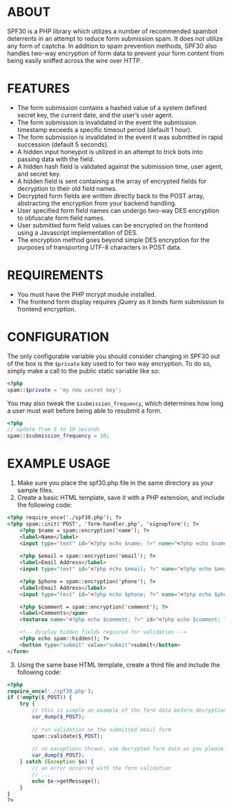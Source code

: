 ABOUT
=====
SPF30 is a PHP library which utilizes a number of recommended spambot deterrents in an attempt to reduce form submission spam. It does not utilize any form of captcha. In addition to spam prevention methods, SPF30 also handles two-way encryption of form data to prevent your form content from being easily sniffed across the wire over HTTP.

FEATURES
========
* The form submission contains a hashed value of a system defined secret key, the current date, and the user’s user agent.
* The form submission is invalidated in the event the submission timestamp exceeds a specific timeout period (default 1 hour).
* The form submission is invalidated in the event it was submitted in rapid succession (default 5 seconds).
* A hidden input honeypot is utilized in an attempt to trick bots into passing data with the field.
* A hidden hash field is validated against the submission time, user agent, and secret key.
* A hidden field is sent containing a the array of encrypted fields for decryption to their old field names.
* Decrypted form fields are written directly back to the POST array, abstracting the encryption from your backend handling.
* User specified form field names can undergo two-way DES encryption to obfuscate form field names.
* User submitted form field values can be encrypted on the frontend using a Javascript implementation of DES.
* The encryption method goes beyond simple DES encryption for the purposes of transporting UTF-8 characters in POST data.

REQUIREMENTS
============
* You must have the PHP mcrypt module installed.
* The frontend form display requires jQuery as it binds form submission to frontend encryption.

CONFIGURATION
=============
The only configurable variable you should consider changing in SPF30 out of the
box is the `$private` key used to for two way encryption. To do so, simply make
a call to the public static variable like so:

```php
<?php
spam::$private = 'my new secret key';
```

You may also tweak the `$submission_frequency`, which determines how long a user
must wait before being able to resubmit a form.

```php
<?php
// update from 5 to 10 seconds
spam::$submission_frequency = 10;
```

EXAMPLE USAGE
=============

1. Make sure you place the spf30.php file in the same directory as your sample files.
2. Create a basic HTML template, save it with a PHP extension, and include the following code:

```html
<?php require_once('./spf30.php'); ?>
<?php spam::init('POST', 'form-handler.php', 'signupform'); ?>
	<?php $name = spam::encryption('name'); ?>
	<label>Name</label>
	<input type="text" id="<?php echo $name; ?>" name="<?php echo $name; ?>" />
		
	<?php $email = spam::encryption('email'); ?>
	<label>Email Address</label>
	<input type="text" id="<?php echo $email; ?>" name="<?php echo $email; ?>" />

	<?php $phone = spam::encryption('phone'); ?>
	<label>Email Address</label>
	<input type="text" id="<?php echo $phone; ?>" name="<?php echo $phone; ?>" />

	<?php $comment = spam::encryption('comment'); ?>
	<label>Comments</span>
	<textarea name="<?php echo $comment; ?>" id="<?php echo $comment; ?>" rows="6" cols="100"></textarea>

	<!-- display hidden fields required for validation -->
	<?php echo spam::hidden(); ?>
	<button type="submit" value="submit">submit</button>
</form>
```

3. Using the same base HTML template, create a third file and include the following code:

```php
<?php
require_once('./spf30.php');
if (!empty($_POST)) {
	try {
		// this is simple an example of the form data before decryption
		var_dump($_POST);
	
		// run validation on the submitted email form
		spam::validate($_POST);
		
		// no exceptions thrown, use decrypted form data as you please
		var_dump($_POST);
	} catch (Exception $e) {
		// an error occurred with the form validation
		// ...
		echo $e->getMessage();
	}
}
?>
```